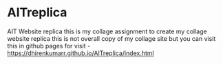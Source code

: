 # AITreplica
AIT Website replica
this is my collage assignment to create my collage website replica
this is not overall copy of my collage site but you can visit this in github pages
for visit - https://dhirenkumarr.github.io/AITreplica/index.html

